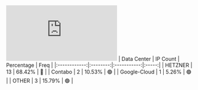 ![Diagramm](https://github.com/obajay/StateSync-snapshots/blob/main/Projects/Hypersign/1/README.md)
| Data Center | IP Count | Percentage | Freq |
|:------------:|:--------:|:-----------:|:-----:|
| HETZNER | 13 | 68.42% | 🔴 |
| Contabo | 2 | 10.53% | 🟢 |
| Google-Cloud | 1 | 5.26% | 🟢 |
| OTHER | 3 | 15.79% | 🟢 |